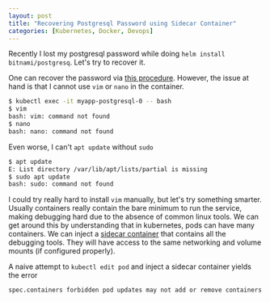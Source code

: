 ```yaml
---
layout: post
title: "Recovering Postgresql Password using Sidecar Container"
categories: [Kubernetes, Docker, Devops]
---
```

Recently I lost my postgresql password while doing `helm install bitnami/postgresq`. Let's try to recover it.

One can recover the password via [this procedure](https://www.postgresqltutorial.com/postgresql-administration/postgresql-reset-password/). However, the issue at hand is that I cannot use `vim` or `nano` in the container.

```bash
$ kubectl exec -it myapp-postgresql-0 -- bash
$ vim
bash: vim: command not found
$ nano
bash: nano: command not found
```

Even worse, I can't `apt update` without `sudo`

```bash
$ apt update
E: List directory /var/lib/apt/lists/partial is missing 
$ sudo apt update
bash: sudo: command not found
```

I could try really hard to install `vim` manually, but let's try something smarter. Usually containers really contain the bare minimum to run the service, making debugging hard due to the absence of common linux tools. We can get around this by understanding that in kubernetes, pods can have many containers. We can inject a [sidecar container](https://medium.com/bb-tutorials-and-thoughts/kubernetes-learn-sidecar-container-pattern-6d8c21f873d) that contains all the debugging tools. They will have access to the same networking and volume mounts (if configured properly).

A naive attempt to `kubectl edit pod` and inject a sidecar container yields the error

```bash
spec.containers forbidden pod updates may not add or remove containers
```